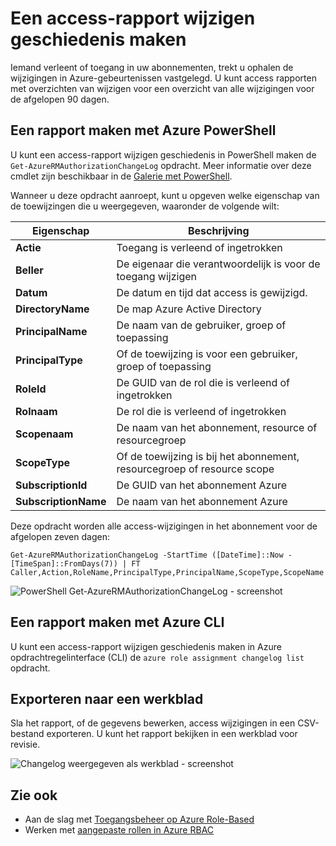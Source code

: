 <properties
    pageTitle="Een access-rapport wijzigen geschiedenis maken | Microsoft Azure"
    description="Genereer een rapport met alle wijzigingen in de toegang tot uw Azure abonnementen met toegangsbeheer op basis van rollen de afgelopen 90 dagen."
    services="active-directory"
    documentationCenter=""
    authors="kgremban"
    manager="femila"
    editor=""/>

<tags
    ms.service="active-directory"
    ms.devlang="na"
    ms.topic="article"
    ms.tgt_pltfrm="na"
    ms.workload="identity"
    ms.date="08/03/2016"
    ms.author="kgremban"/>

# <a name="create-an-access-change-history-report"></a>Een access-rapport wijzigen geschiedenis maken

Iemand verleent of toegang in uw abonnementen, trekt u ophalen de wijzigingen in Azure-gebeurtenissen vastgelegd. U kunt access rapporten met overzichten van wijzigen voor een overzicht van alle wijzigingen voor de afgelopen 90 dagen.

## <a name="create-a-report-with-azure-powershell"></a>Een rapport maken met Azure PowerShell
U kunt een access-rapport wijzigen geschiedenis in PowerShell maken de `Get-AzureRMAuthorizationChangeLog` opdracht. Meer informatie over deze cmdlet zijn beschikbaar in de [Galerie met PowerShell](https://www.powershellgallery.com/packages/AzureRM.Storage/1.0.6/Content/ResourceManagerStartup.ps1).

Wanneer u deze opdracht aanroept, kunt u opgeven welke eigenschap van de toewijzingen die u weergegeven, waaronder de volgende wilt:

| Eigenschap | Beschrijving |
| -------- | ----------- |
| **Actie** | Toegang is verleend of ingetrokken |
| **Beller** | De eigenaar die verantwoordelijk is voor de toegang wijzigen |
| **Datum** | De datum en tijd dat access is gewijzigd. |
| **DirectoryName** | De map Azure Active Directory |
| **PrincipalName** | De naam van de gebruiker, groep of toepassing |
| **PrincipalType** | Of de toewijzing is voor een gebruiker, groep of toepassing |
| **RoleId** | De GUID van de rol die is verleend of ingetrokken |
| **Rolnaam** | De rol die is verleend of ingetrokken |
| **Scopenaam** | De naam van het abonnement, resource of resourcegroep |
| **ScopeType** | Of de toewijzing is bij het abonnement, resourcegroep of resource scope |
| **SubscriptionId** | De GUID van het abonnement Azure |
| **SubscriptionName** | De naam van het abonnement Azure |

Deze opdracht worden alle access-wijzigingen in het abonnement voor de afgelopen zeven dagen:

```
Get-AzureRMAuthorizationChangeLog -StartTime ([DateTime]::Now - [TimeSpan]::FromDays(7)) | FT Caller,Action,RoleName,PrincipalType,PrincipalName,ScopeType,ScopeName
```

![PowerShell Get-AzureRMAuthorizationChangeLog - screenshot](./media/role-based-access-control-configure/access-change-history.png)

## <a name="create-a-report-with-azure-cli"></a>Een rapport maken met Azure CLI
U kunt een access-rapport wijzigen geschiedenis maken in Azure opdrachtregelinterface (CLI) de `azure role assignment changelog list` opdracht.

## <a name="export-to-a-spreadsheet"></a>Exporteren naar een werkblad
Sla het rapport, of de gegevens bewerken, access wijzigingen in een CSV-bestand exporteren. U kunt het rapport bekijken in een werkblad voor revisie.

![Changelog weergegeven als werkblad - screenshot](./media/role-based-access-control-configure/change-history-spreadsheet.png)

## <a name="see-also"></a>Zie ook
- Aan de slag met [Toegangsbeheer op Azure Role-Based](role-based-access-control-configure.md)
- Werken met [aangepaste rollen in Azure RBAC](role-based-access-control-custom-roles.md)
